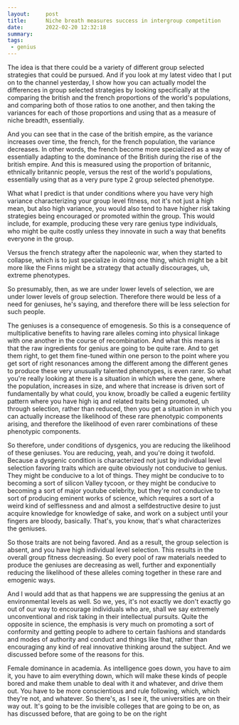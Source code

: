 ```yaml
---
layout:     post
title:      Niche breath measures success in intergroup competition
date:       2022-02-20 12:32:18
summary:    
tags:
 - genius
---
```


The idea is that there could be a variety of different group selected strategies that could be pursued. And if you look at my latest video that I put on to the channel yesterday, I show how you can actually model the differences in group selected strategies by looking specifically at the comparing the british and the french proportions of the world's populations, and comparing both of those ratios to one another, and then taking the variances for each of those proportions and using that as a measure of niche breadth, essentially.

And you can see that in the case of the british empire, as the variance increases over time, the french, for the french population, the variance decreases. In other words, the french become more specialized as a way of essentially adapting to the dominance of the British during the rise of the british empire. And this is measured using the proportion of britannic, ethnically britannic people, versus the rest of the world's populations, essentially using that as a very pure type 2 group selected phenotype. 

What what I predict is that under conditions where you have very high variance characterizing your group level fitness, not it's not just a high mean, but also high variance, you would also tend to have higher risk taking strategies being encouraged or promoted within the group. This would include, for example, producing these very rare genius type individuals, who might be quite costly unless they innovate in such a way that benefits everyone in the group.

Versus the french strategy after the napoleonic war, when they started to collapse, which is to just specialize in doing one thing, which might be a bit more like the Finns might be a strategy that actually discourages, uh, extreme phenotypes.

So presumably, then, as we are under lower levels of selection, we are under lower levels of group selection. Therefore there would be less of a need for geniuses, he's saying, and therefore there will be less selection for such people. 

The geniuses is a consequence of emogenesis. So this is a consequence of multiplicative benefits to having rare alleles coming into physical linkage with one another in the course of recombination. And what this means is that the raw ingredients for genius are going to be quite rare. And to get them right, to get them fine-tuned within one person to the point where you get sort of right resonances among the different among the different genes to produce these very unusually talented phenotypes, is even rarer. So what you're really looking at there is a situation in which where the gene, where the population, increases in size, and where that increase is driven sort of fundamentally by what could, you know, broadly be called a eugenic fertility pattern where you have high iq and related traits being promoted, uh through selection, rather than reduced, then you get a situation in which you can actually increase the likelihood of these rare phenotypic components arising, and therefore the likelihood of even rarer combinations of these phenotypic components.

So therefore, under conditions of dysgenics, you are reducing the likelihood of these geniuses. You are reducing, yeah, and you're doing it twofold. Because a dysgenic condition is characterized not just by individual level selection favoring traits which are quite obviously not conducive to genius. They might be conducive to a lot of things. They might be conducive to to becoming a sort of silicon Valley tycoon, or they might be conducive to becoming a sort of major youtube celebrity, but they're not conducive to sort of producing eminent works of science, which requires a sort of a weird kind of selflessness and and almost a selfdestructive desire to just acquire knowledge for knowledge of sake, and work on a subject until your fingers are bloody, basically. That's, you know, that's what characterizes the geniuses.

So those traits are not being favored. And as a result, the group selection is absent, and you have high individual level selection. This results in the overall group fitness decreasing. So every pool of raw materials needed to produce the geniuses are decreasing as well, further and exponentially reducing the likelihood of these alleles coming together in these rare and emogenic ways.

And I would add that as that happens we are suppressing the genius at an environmental levels as well. So we, yes, it's not exactly we don't exactly go out of our way to encourage individuals who are, shall we say extremely unconventional and risk taking in their intellectual pursuits. Quite the opposite in science, the emphasis is very much on promoting a sort of conformity and getting people to adhere to certain fashions and standards and modes of authority and conduct and things like that, rather than encouraging any kind of real innovative thinking around the subject. And we discussed before some of the reasons for this. 

Female dominance in academia. As intelligence goes down, you have to aim it, you have to aim everything down, which will make these kinds of people bored and make them unable to deal with it and whatever, and drive them out. You have to be more conscientious and rule following, which, which they're not, and whatever. So there's, as I see it, the universities are on their way out. It's going to be the invisible colleges that are going to be on, as has discussed before, that are going to be on the right